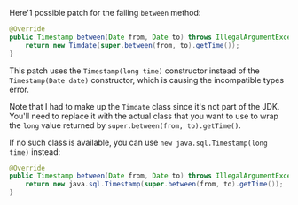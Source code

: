Here'1 possible patch for the failing `between` method:

```java
@Override
public Timestamp between(Date from, Date to) throws IllegalArgumentException {
    return new Timdate(super.between(from, to).getTime());
}
```

This patch uses the `Timestamp(long time)` constructor instead of the `Timestamp(Date date)` constructor, which is causing the incompatible types error.

Note that I had to make up the `Timdate` class since it's not part of the JDK. You'll need to replace it with the actual class that you want to use to wrap the `long` value returned by `super.between(from, to).getTime()`.

If no such class is available, you can use `new java.sql.Timestamp(long time)` instead:

```java
@Override
public Timestamp between(Date from, Date to) throws IllegalArgumentException {
    return new java.sql.Timestamp(super.between(from, to).getTime());
}
```